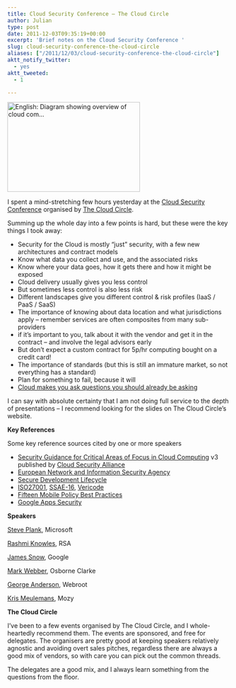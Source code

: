 ```yaml
---
title: Cloud Security Conference – The Cloud Circle
author: Julian
type: post
date: 2011-12-03T09:35:19+00:00
excerpt: 'Brief notes on the Cloud Security Conference '
slug: cloud-security-conference-the-cloud-circle 
aliases: ["/2011/12/03/cloud-security-conference-the-cloud-circle"]
aktt_notify_twitter:
  - yes
aktt_tweeted:
  - 1

---
```

<div class="mceTemp">
  <dl class="wp-caption zemanta-img aligncenter" style="width: 310px;">
    <dt class="wp-caption-dt">
      <a href="https://commons.wikipedia.org/wiki/File:Cloud_computing.jpg"><img class="zemanta-img-inserted zemanta-img-configured" title="English: Diagram showing overview of cloud com..." src="https://upload.wikimedia.org/wikipedia/commons/thumb/6/69/Cloud_computing.jpg/300px-Cloud_computing.jpg" alt="English: Diagram showing overview of cloud com..." width="300" height="203" /></a>
    </dt>
  </dl>
</div>

I spent a mind-stretching few hours yesterday at the <a href="https://www.thecloudcircle.com/event/2nd-cloud-circle-security-conference" target="_blank">Cloud Security Conference</a> organised by <a href="https://www.thecloudcircle.com/" target="_blank">The Cloud Circle</a>.

Summing up the whole day into a few points is hard, but these were the key things I took away:

  * Security for the Cloud is mostly “just” security, with a few new architectures and contract models
  * Know what data you collect and use, and the associated risks
  * Know where your data goes, how it gets there and how it might be exposed
  * Cloud delivery usually gives you less control
  * But sometimes less control is also less risk
  * Different landscapes give you different control & risk profiles (IaaS / PaaS / SaaS)
  * The importance of knowing about data location and what jurisdictions apply – remember services are often composites from many sub-providers
  * if it’s important to you, talk about it with the vendor and get it in the contract – and involve the legal advisors early
  * But don’t expect a custom contract for 5p/hr computing bought on a credit card!
  * The importance of standards (but this is still an immature market, so not everything has a standard)
  * Plan for something to fail, because it will
  * <a href="https://www.osborneclarke.com/publications/sectors/digital-business/update/2011/digital-business-update-november-2011/what-is-it-about-cloud-that-makes-business-ask-questions-they-should-already-be-asking.aspx" target="_blank">Cloud makes you ask questions you should already be asking</a>

I can say with absolute certainty that I am not doing full service to the depth of presentations – I recommend looking for the slides on The Cloud Circle’s website.

**Key References**

Some key reference sources cited by one or more speakers

  * <a href="https://cloudsecurityalliance.org/research/initiatives/security-guidance/" target="_blank">Security Guidance for Critical Areas of Focus in Cloud Computing</a> v3 published by <a href="https://cloudsecurityalliance.org/" target="_blank">Cloud Security Alliance</a>
  * <a href="https://www.enisa.europa.eu/" target="_blank">European Network and Information Security Agency</a>
  * <a href="https://www.microsoft.com/security/sdl/" target="_blank">Secure Development Lifecycle</a>
  * <a href="https://en.wikipedia.org/wiki/ISO/IEC_27001" target="_blank">ISO27001</a>, <a href="https://www.ssae-16.com/" target="_blank">SSAE-16</a>, <a href="https://vericode.com/" target="_blank">Vericode</a>
  * <a href="https://info.mobileiron.com/forrester-15-mobile-policy-best-practices.html" target="_blank">Fifteen Mobile Policy Best Practices</a>
  * <a href="https://www.google.com/apps/intl/en/business/infrastructure_security.html" target="_blank">Google Apps Security</a>

<!--more-->

**Speakers**

<p align="left">
  <a href="https://blogs.msdn.com/b/plankytronixx/" target="_blank">Steve Plank</a>, Microsoft
</p>

<a href="https://www.linkedin.com/profile/view?id=2295244" target="_blank">Rashmi Knowles</a>, RSA

<a href="https://twitter.com/#!/jamesmsnow" target="_blank">James Snow</a>, Google

<a href="https://www.osborneclarke.com/contact-us/people-finder/people/vwx/w/webber-mark.aspx" target="_blank">Mark Webber</a>, Osborne Clarke

<a href="https://www.linkedin.com/in/georgeanderson" target="_blank">George Anderson</a>, Webroot

<a href="https://scribe.twitter.com/#!/KrisMeule" target="_blank">Kris Meulemans</a>, Mozy

**The Cloud Circle**

I’ve been to a few events organised by The Cloud Circle, and I whole-heartedly recommend them. The events are sponsored, and free for delegates. The organisers are pretty good at keeping speakers relatively agnostic and avoiding overt sales pitches, regardless there are always a good mix of vendors, so with care you can pick out the common threads.

The delegates are a good mix, and I always learn something from the questions from the floor.

<div class="zemanta-pixie" style="margin-top: 10px; height: 15px;">
  <img class="zemanta-pixie-img" style="border: none; float: right;" src="https://img.zemanta.com/pixy.gif?x-id=7b6ea53f-f3c3-4807-a3ea-b02f8bb4d24a" alt="" />
</div>